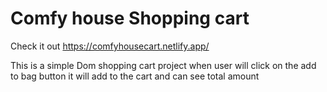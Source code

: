 # Comfy house Shopping cart

Check it out
https://comfyhousecart.netlify.app/

This is a simple Dom shopping cart project
when user will click on the add to bag button it will add to the cart and can see total amount
